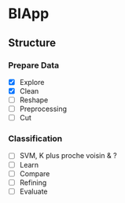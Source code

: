 # BIApp

## Structure

### Prepare Data

- [x] Explore
- [x] Clean 
- [ ] Reshape
- [ ] Preprocessing 
- [ ] Cut

### Classification

- [ ] SVM, K plus proche voisin & ?
- [ ] Learn
- [ ] Compare
- [ ] Refining
- [ ] Evaluate
